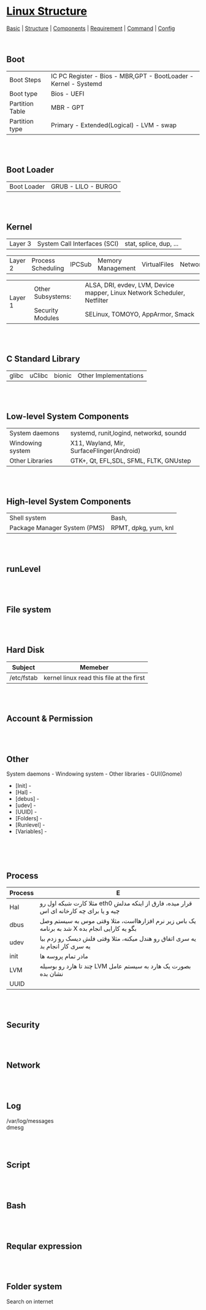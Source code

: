 # [<span style="color:black;">Linux Structure</span>](Linux.md)
[Basic](Linux-Basic.md) | [Structure](Linux-Structure.md) | [Components](Linux-Components.md) | [Requirement](Linux-Requirement.md) | [Command](Linux-Command.md) | [Config](Linux-Config.md)

<br>

## Boot
<table>
<tr>
<td rowspan=1> Boot Steps </td>
<td rowspan=1> IC PC Register - Bios - MBR,GPT - BootLoader - Kernel - Systemd </td>
</tr>
<tr>
<td rowspan=1> Boot type </td>
<td rowspan=1> Bios - UEFI </td>
</tr>
<tr>
<td rowspan=1> Partition Table </td>
<td rowspan=1> MBR - GPT </td>
</tr>
<td rowspan=1> Partition type </td>
<td rowspan=1> Primary - Extended(Logical) - LVM - swap </td>
</tr>
<tbody>
</table>



<br><br>
## Boot Loader
<table>
<tbody>
<td rowspan=1> Boot Loader </td>
<td rowspan=1> GRUB - LILO - BURGO </td>
</tr>
<tr>
</table>



<br><br>
## Kernel
<table>
<tbody>
<tr>
<td rowspan=1>Layer 3</td>
<td rowspan=1>System Call Interfaces (SCI)</td>
<td>stat, splice, dup, ...</td>
</tr>
</tbody>
</table>
<table>
<tbody>
<tr>
<td rowspan=1>Layer 2</td>
<td rowspan=1>Process Scheduling</td>
<td rowspan=1>IPCSub</td>
<td rowspan=1>Memory Management</td>
<td rowspan=1>VirtualFiles</td>
<td rowspan=1>Network</td>
</tr>
</tbody>
</table>
<table>
<tbody>
<tr>
<td rowspan=2>Layer 1</td>
<td rowspan=1>Other Subsystems: </td>
<td rowspan=1>ALSA, DRI, evdev, LVM, Device mapper, Linux Network Scheduler, Netfilter</td>
</tr>
<tr>
<td rowspan=1>Security Modules</td>
<td rowspan=1> SELinux, TOMOYO, AppArmor, Smack</td>
</tr>
</tbody>
</table>


<br><br>
## C Standard Library
<table>
<tbody>
<tr>
<td rowspan=1>glibc</td>
<td rowspan=1>uClibc</td>
<td rowspan=1>bionic</td>
<td rowspan=1>Other Implementations</td>
</tr>
</tbody>
</table>


<br><br>
## Low-level System Components
<table>
<tbody>
<tr>
<td rowspan=1>System daemons</td>
<td rowspan=1>systemd, runit,logind, networkd, soundd</td>
</tr>
<tr>
<td rowspan=1>Windowing system</td>
<td rowspan=1>X11, Wayland, Mir, SurfaceFlinger(Android)</td>
</tr>
<tr>
<td rowspan=1>Other Libraries</td>
<td rowspan=1>GTK+, Qt, EFL,SDL, SFML, FLTK, GNUstep</td>
</tr>
</tbody>
</table>


<br><br>
## High-level System Components
<table>
<tbody>
<tr>
<td rowspan=1>Shell system</td>
<td rowspan=1>Bash, </td>
</tr>
<tr>
<td rowspan=1>Package Manager System (PMS)</td>
<td rowspan=1>RPMT, dpkg, yum, knl</td>
</tr>
</tbody>
</table>


<br><br>
## runLevel


<br><br>
## File system

<br><br>
## Hard Disk

| Subject | Memeber |
| ------ | ------ |
| /etc/fstab   | kernel linux read this file at the first  |

<br><br>
## Account & Permission


<br><br>
## Other
System daemons - Windowing system - Other libraries - GUI(Gnome)
* [Init] - 
* [Hal] - 
* [debus] - 
* [udev] - 
* [UUID] - 
* [Folders] - 
* [Runlevel] - 
* [Variables] - 
<br><br>


<br><br>
## Process
| Process | E |
| ------ | ------ |
| Hal | مثلا کارت شبکه اول رو eth0 قرار میده، فارق از اینکه مدلش چیه و یا برای چه کارخانه ای اس |
| dbus | یک باس زیر نرم افزارهااست، مثلا وقتی موس به سیستم وصل شد به برنامه X بگو یه کارایی انجام بده  |
| udev | یه سری اتفاق رو هندل میکنه، مثلا وقتی فلش دیسک رو زدم بیا یه سری کار انجام بد |
| init | مادر تمام پروسه ها |
| LVM | چند تا هارد رو بوسیله LVM بصورت یک هارد به سیستم عامل نشان بده |
| UUID |  |


<br><br>
## Security


<br><br>
## Network


<br><br>
## Log  
/var/log/messages<br>
dmesg


<br><br>
## Script


<br><br>
## Bash


<br><br>
## Reqular expression


<br><br>
## Folder system
Search on internet
